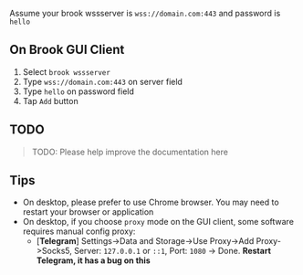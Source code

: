 Assume your brook wssserver is `wss://domain.com:443` and password is `hello`

## On Brook GUI Client

1. Select `brook wssserver`
2. Type `wss://domain.com:443` on server field
3. Type `hello` on password field
4. Tap `Add` button

## TODO

> TODO: Please help improve the documentation here

## Tips

-   On desktop, please prefer to use Chrome browser. You may need to restart your browser or application
-   On desktop, if you choose `proxy` mode on the GUI client, some software requires manual config proxy:
    -   [**Telegram**] Settings->Data and Storage->Use Proxy->Add Proxy->Socks5, Server: `127.0.0.1` or `::1`, Port: `1080` -> Done. **Restart Telegram, it has a bug on this**
